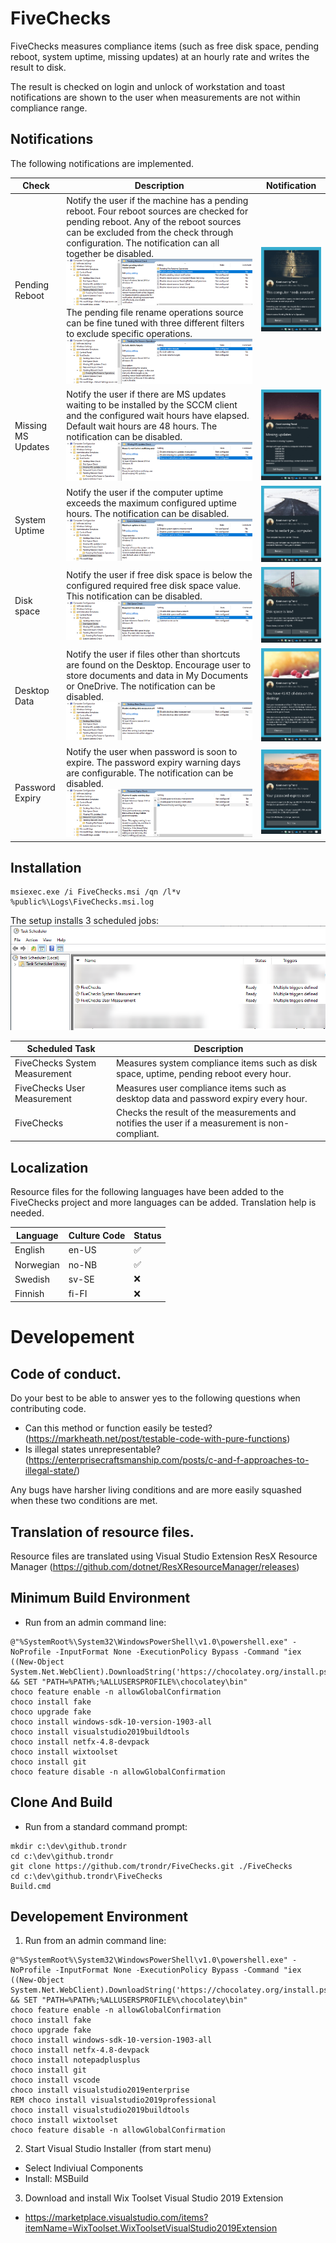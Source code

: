 # FiveChecks

FiveChecks measures compliance items (such as free disk space, pending reboot, system uptime, missing updates) at an hourly rate and writes the result to disk.

The result is checked on login and unlock of workstation and toast notifications are shown to the user when measurements are not within compliance range.

## Notifications

The following notifications are implemented.

|Check|Description|Notification|
|---|---|---|
|Pending Reboot| Notify the user if the machine has a pending reboot. Four reboot sources are checked for pending reboot. Any of the reboot sources can be excluded from the check through configuration. The notification can all together be disabled. ![GitHub Logo](/doc/images/PendingReboot_Config.png) The pending file rename operations source can be fine tuned with three different filters to exclude specific operations. ![GitHub Logo](/doc/images/PendingReboot_Config2.png) | ![GitHub Logo](/doc/images/PendingReboot.png) |
|Missing MS Updates| Notify the user if there are MS updates waiting to be installed by the SCCM client and the configured wait hours have elapsed. Default wait hours are 48 hours. The notification can be disabled. ![GitHub Logo](/doc/images/MissingMsUpdates_Config.png) | ![GitHub Logo](/doc/images/MissingMsUpdates.png) |
|System Uptime| Notify the user if the computer uptime exceeds the maximum configured uptime hours. The notification can be disabled. ![GitHub Logo](/doc/images/Uptime_Config.png) | ![GitHub Logo](/doc/images/Uptime.png) |
|Disk space| Notify the user if free disk space is below the configured required free disk space value. This notification can be disabled. ![GitHub Logo](/doc/images/DiskSpaceIsLow_Config.png) | ![GitHub Logo](/doc/images/DiskSpaceIsLow.png) |
|Desktop Data| Notify the user if files other than shortcuts are found on the Desktop. Encourage user to store documents and data in My Documents or OneDrive. The notification can be disabled. ![GitHub Logo](/doc/images/DesktopData_Config.png) | ![GitHub Logo](/doc/images/DesktopData.png) |
|Password Expiry| Notify the user when password is soon to expire. The password expiry warning days are configurable. The notification can be disabled. ![GitHub Logo](/doc/images/PasswordExpiry_Config.png) | ![GitHub Logo](/doc/images/PasswordExpiry.png) |

## Installation

```batch
msiexec.exe /i FiveChecks.msi /qn /l*v %public%\Logs\FiveChecks.msi.log
```
The setup installs 3 scheduled jobs:
![GitHub Logo](/doc/images/ScheduledTasks.png)

|Scheduled Task|Description|
|---|---|
|FiveChecks System Measurement|Measures system compliance items such as disk space, uptime, pending reboot every hour.|
|FiveChecks User Measurement|Measures user compliance items such as desktop data and password expiry every hour.|
|FiveChecks|Checks the result of the measurements and notifies the user if a measurement is non-compliant.|

## Localization

Resource files for the following languages have been added to the FiveChecks project and more languages can be added. Translation help is needed.

|Language|Culture Code|Status|
|---|---|---|
|English|en-US|&#x2705;|
|Norwegian|no-NB|&#x2705;|
|Swedish|sv-SE|&#x274C;|
|Finnish|fi-FI|&#x274C;|

# Developement

## Code of conduct.

Do your best to be able to answer yes to the following questions when contributing code.

* Can this method or function easily be tested? (https://markheath.net/post/testable-code-with-pure-functions)
* Is illegal states unrepresentable? (https://enterprisecraftsmanship.com/posts/c-and-f-approaches-to-illegal-state/)

Any bugs have harsher living conditions and are more easily squashed when these two conditions are met.

## Translation of resource files.

Resource files are translated using Visual Studio Extension ResX Resource Manager (https://github.com/dotnet/ResXResourceManager/releases)

## Minimum Build Environment

* Run from an admin command line:

```batch		
@"%SystemRoot%\System32\WindowsPowerShell\v1.0\powershell.exe" -NoProfile -InputFormat None -ExecutionPolicy Bypass -Command "iex ((New-Object System.Net.WebClient).DownloadString('https://chocolatey.org/install.ps1'))" && SET "PATH=%PATH%;%ALLUSERSPROFILE%\chocolatey\bin"
choco feature enable -n allowGlobalConfirmation
choco install fake
choco upgrade fake	
choco install windows-sdk-10-version-1903-all	
choco install visualstudio2019buildtools
choco install netfx-4.8-devpack
choco install wixtoolset	
choco install git
choco feature disable -n allowGlobalConfirmation
```

## Clone And Build

* Run from a standard command prompt:

```batch
mkdir c:\dev\github.trondr
cd c:\dev\github.trondr
git clone https://github.com/trondr/FiveChecks.git ./FiveChecks
cd c:\dev\github.trondr\FiveChecks
Build.cmd
```

## Developement Environment

1. Run from an admin command line:

```batch
@"%SystemRoot%\System32\WindowsPowerShell\v1.0\powershell.exe" -NoProfile -InputFormat None -ExecutionPolicy Bypass -Command "iex ((New-Object System.Net.WebClient).DownloadString('https://chocolatey.org/install.ps1'))" && SET "PATH=%PATH%;%ALLUSERSPROFILE%\chocolatey\bin"
choco feature enable -n allowGlobalConfirmation
choco install fake
choco upgrade fake	
choco install windows-sdk-10-version-1903-all	
choco install netfx-4.8-devpack
choco install notepadplusplus
choco install git
choco install vscode	
choco install visualstudio2019enterprise
REM choco install visualstudio2019professional
choco install visualstudio2019buildtools
choco install wixtoolset
choco feature disable -n allowGlobalConfirmation
```
2. Start Visual Studio Installer (from start menu)
  * Select Indiviual Components  
  * Install: MSBuild  
3. Download and install Wix Toolset Visual Studio 2019 Extension
  * https://marketplace.visualstudio.com/items?itemName=WixToolset.WixToolsetVisualStudio2019Extension
